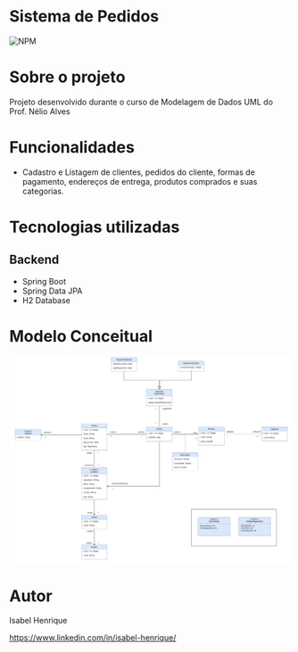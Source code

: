 # Sistema de Pedidos

![NPM](https://img.shields.io/npm/l/react)

# Sobre o projeto

Projeto desenvolvido durante o curso de Modelagem de Dados UML do Prof. Nélio Alves

# Funcionalidades

- Cadastro e Listagem de clientes, pedidos do cliente, formas de pagamento, endereços de entrega, produtos comprados e suas categorias.

# Tecnologias utilizadas

## Backend

- Spring Boot
- Spring Data JPA
- H2 Database

# Modelo Conceitual

![img.png](assets/projeto-uml.png)

# Autor

Isabel Henrique

https://www.linkedin.com/in/isabel-henrique/